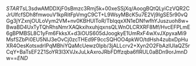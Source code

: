 $START$sL3sdwAMDDXjF0sBmzc3Rmj5k+00xeSSjXq/AoogBQtQLyiCzVQR2CJrUlfcfSDh8fmwouV1kpRitFpVmgC9CT+L9WsyMBcK5u7E2Vj9IgSE5r90vQGg3jYZxnjOULoVym2VM+nv0KBHUlToR/TblqqxXN1eDNfwfhYJuszuoh8w+BwaBD4UxTyTQhRhsNmrXAQkxihxuhjqxnsQLWnOLCRXRF8Mf/HvcEFPLmE6gBPMBSL8C1yFm6FkksX+d3iOUS605dJoogkyE1UmRxF4wXvJXpyxaMi9MsfSZbPi0EU5NIJ3eOvCj0zcTHEd9F9ccSQHOO4pkWO/tdHsh4zubxDpHuXR4OesKotsxdrIPqMBhiYQaMcUewz0lpb/3jALLcrv2+Xyn2O2FbAzlUIaQZ5rCqY+BaTsEF2Z1SoYR3l3XVJxJuLkAxroJRbFDffzqba6flRUL0aBDn9orJmnDw==$END$